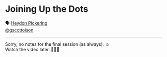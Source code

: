 # Joining Up the Dots

🗣 [Heydon Pickering](http://www.heydonworks.com/)  
[@gscottolson](https://twitter.com/heydonworks)

---

Sorry, no notes for the final session (as always). ☺️  
Watch the video later. 🎥☝🏼
